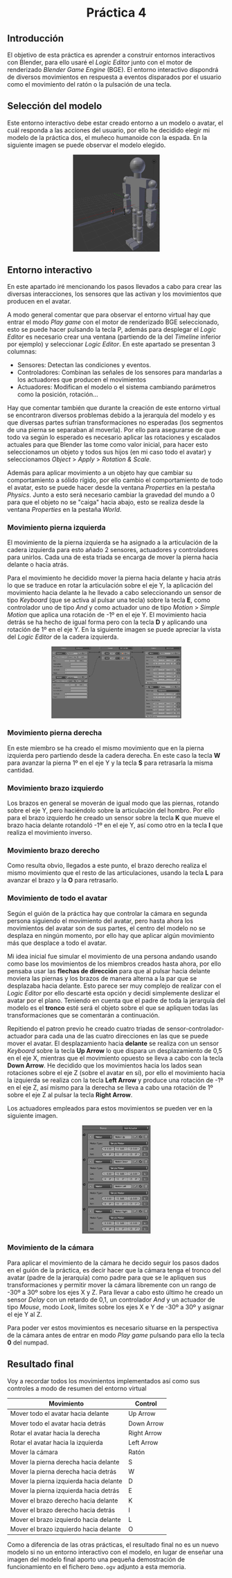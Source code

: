 <h1 style="text-align: center;">Práctica 4</h1>

## Introducción
El objetivo de esta práctica es aprender a construir entornos interactivos con
Blender, para ello usaré el _Logic Editor_ junto con el motor de renderizado _Blender Game Engine_ (BGE). El entorno interactivo dispondrá de diversos movimientos en respuesta a eventos disparados por el usuario como el movimiento del ratón o la pulsación de una tecla.

## Selección del modelo
Este entorno interactivo debe estar creado entorno a un modelo o avatar, el cuál responda a las acciones del usuario, por ello he decidido elegir mi modelo de la práctica dos, el muñeco humanoide con la espada. En la siguiente imagen se puede observar el modelo elegido.

<img alt="Modelo" src="doc_imgs/modelo.png" style="width: 200px; height: auto; display: block; margin: auto;"/>


## Entorno interactivo
En este apartado iré mencionando los pasos llevados a cabo para crear las diversas interacciones, los sensores que las activan y los movimientos que producen en el avatar.

A modo general comentar que para observar el entorno virtual hay que entrar el modo _Play game_ con el motor de renderizado BGE seleccionado, esto se puede hacer pulsando la tecla P, además para desplegar el _Logic Editor_ es necesario crear una ventana (partiendo de la del _Timeline_ inferior por ejemplo) y seleccionar _Logic Editor_. En este apartado se presentan 3 columnas:
- Sensores: Detectan las condiciones y eventos.
- Controladores: Combinan las señales de los sensores para mandarlas a los actuadores que producen el movimientos
- Actuadores: Modifican el modelo o el sistema cambiando parámetros como la posición, rotación...

Hay que comentar también que durante la creación de este entorno virtual se encontraron diversos problemas debido a la jerarquía del modelo y es que diversas partes sufrían transformaciones no esperadas (los segmentos de una pierna se separaban al moverla). Por ello para asegurarse de que todo va según lo esperado es necesario aplicar las rotaciones y escalados actuales para que Blender las tome como valor inicial, para hacer esto seleccionamos un objeto y todos sus hijos (en mi caso todo el avatar) y seleccionamos _Object_ > _Apply_ > _Rotation & Scale_.

Además para aplicar movimiento a un objeto hay que cambiar su comportamiento a sólido rígido, por ello cambio el comportamiento de todo el avatar, esto se puede hacer desde la ventana _Properties_ en la pestaña _Physics_. Junto a esto será necesario cambiar la gravedad del mundo a 0 para que el objeto no se "caiga" hacia abajo, esto se realiza desde la ventana _Properties_ en la pestaña _World_.

### Movimiento pierna izquierda
El movimiento de la pierna izquierda se ha asignado a la articulación de la cadera izquierda para esto añado 2 sensores, actuadores y controladores para unirlos. Cada una de esta triada se encarga de mover la pierna hacia delante o hacia atrás.

Para el movimiento he decidido mover la pierna hacia delante y hacia atrás lo que se traduce en rotar la articulación sobre el eje Y, la aplicación del movimiento hacia delante la he llevado a cabo seleccionando un sensor de tipo _Keyboard_ (que se activa al pulsar una tecla) sobre la tecla **E**, como controlador uno de tipo _And_ y como actuador uno de tipo _Motion_ > _Simple Motion_ que aplica una rotación de -1º en el eje Y. El movimiento hacia detrás se ha hecho de igual forma pero con la tecla **D** y aplicando una rotación de 1º en el eje Y. En la siguiente imagen se puede apreciar la vista del _Logic Editor_ de la cadera izquierda.

<img alt="Logic Editor Cadera Izquierda" src="doc_imgs/Pierna izquierda.png" style="width: 300px; height: auto; display: block; margin: auto;"/>


### Movimiento pierna derecha
En este miembro se ha creado el mismo movimiento que en la pierna izquierda pero partiendo desde la cadera derecha. En este caso la tecla **W** para avanzar la pierna 1º en el eje Y y la tecla **S** para retrasarla la misma cantidad.

### Movimiento brazo izquierdo
Los brazos en general se moverán de igual modo que las piernas, rotando sobre el eje Y, pero haciéndolo sobre la articulación del hombro. Por ello para el brazo izquierdo he creado un sensor sobre la tecla **K** que mueve el brazo hacia delante rotandoló -1º en el eje Y, así como otro en la tecla **I** que realiza el movimiento inverso.

### Movimiento brazo derecho
Como resulta obvio, llegados a este punto, el brazo derecho realiza el mismo movimiento que el resto de las articulaciones, usando la tecla **L** para avanzar el brazo y la **O** para retrasarlo.

### Movimiento de todo el avatar
Según el guión de la práctica hay que controlar la cámara en segunda persona siguiendo el movimiento del avatar, pero hasta ahora los movimientos del avatar son de sus partes, el centro del modelo no se desplaza en ningún momento, por ello hay que aplicar algún movimiento más que desplace a todo el avatar.

Mi idea inicial fue simular el movimiento de una persona andando usando como base los movimientos de los miembros creados hasta ahora, por ello pensaba usar las **flechas de dirección** para que al pulsar hacia delante moviera las piernas y los brazos de manera alterna a la par que se desplazaba hacia delante. Esto parece ser muy complejo de realizar con el _Logic Editor_ por ello descarté esta opción y decidí simplemente deslizar el avatar por el plano. Teniendo en cuenta que el padre de toda la jerarquía del modelo es el **tronco** esté será el objeto sobre el que se apliquen todas las transformaciones que se comentarán a continuación.

Repitiendo el patron previo he creado cuatro triadas de sensor-controlador-actuador para cada una de las cuatro direcciones en las que se puede mover el avatar. El desplazamiento hacia **delante** se realiza con un sensor _Keyboard_ sobre la tecla **Up Arrow** lo que dispara un desplazamiento de 0,5 en el eje X, mientras que el movimiento opuesto se lleva a cabo con la tecla **Down Arrow**. He decidido que los movimientos hacia los lados sean rotaciones sobre el eje Z (sobre el avatar en sí), por ello el movimiento hacia la izquierda se realiza con la tecla **Left Arrow** y produce una rotación de -1º en el eje Z, así mismo para la derecha se lleva a cabo una rotación de 1º sobre el eje Z al pulsar la tecla **Right Arrow**.

Los actuadores empleados para estos movimientos se pueden ver en la siguiente imagen.

<img alt="Actuadores tronco" src="doc_imgs/todo el avatar.png" style="width: auto; height: 250px; display: block; margin: auto;"/>

### Movimiento de la cámara
Para aplicar el movimiento de la cámara he decido seguir los pasos dados en el guión de la práctica, es decir hacer que la cámara tenga el tronco del avatar (padre de la jerarquía) como padre para que se le apliquen sus transformaciones y permitir mover la cámara libremente con un rango de -30º a 30º sobre los ejes X y Z. Para llevar a cabo esto último he creado un sensor _Delay_ con un retardo de 0,1, un controlador _And_ y un actuador de tipo _Mouse_, modo _Look_, límites sobre los ejes X e Y de -30º a 30º y asignar el eje Y al Z.

Para poder ver estos movimientos es necesario situarse en la perspectiva de la cámara antes de entrar en modo _Play game_ pulsando para ello la tecla **0** del numpad.

<!-- Salto de página -->
<div style="page-break-before: always;"></div>

## Resultado final
Voy a recordar todos los movimientos implementados así como sus controles a modo de resumen del entorno virtual

<table>
  <thead>
    <tr>
      <th>Movimiento</th>
      <th class="control">Control</th>
    </tr>
  </thead>
  <tbody>
    <tr>
      <td>Mover todo el avatar hacia delante</td>
      <td class="control">Up Arrow</td>
    </tr>
    <tr>
      <td>Mover todo el avatar hacia detrás</td>
      <td class="control">Down Arrow</td>
    </tr>
    <tr>
      <td>Rotar el avatar hacia la derecha</td>
      <td class="control">Right Arrow</td>
    </tr>
    <tr>
      <td>Rotar el avatar hacia la izquierda</td>
      <td class="control">Left Arrow</td>
    </tr>
    <tr>
      <td>Mover la cámara</td>
      <td class="control">Ratón</td>
    </tr>
    <tr>
      <td>Mover la pierna derecha hacia delante</td>
      <td class="control">S</td>
    </tr>
    <tr>
      <td>Mover la pierna derecha hacia detrás</td>
      <td class="control">W</td>
    </tr>
    <tr>
      <td>Mover la pierna izquierda hacia delante</td>
      <td class="control">D</td>
    </tr>
    <tr>
      <td>Mover la pierna izquierda hacia detrás</td>
      <td class="control">E</td>
    </tr>
    <tr>
      <td>Mover el brazo derecho hacia delante</td>
      <td class="control">K</td>
    </tr>
    <tr>
      <td>Mover el brazo derecho hacia detrás</td>
      <td class="control">I</td>
    </tr>
    <tr>
      <td>Mover el brazo izquierdo hacia delante</td>
      <td class="control">L</td>
    </tr>
    <tr>
      <td>Mover el brazo izquierdo hacia delante</td>
      <td class="control">O</td>
    </tr>
  </tbody>
</table>

Como a diferencia de las otras prácticas, el resultado final no es un nuevo modelo si no un entorno interactivo con el modelo, en lugar de enseñar una imagen del modelo final aporto una pequeña demostración de funcionamiento en el fichero `Demo.ogv` adjunto a esta memoria.
